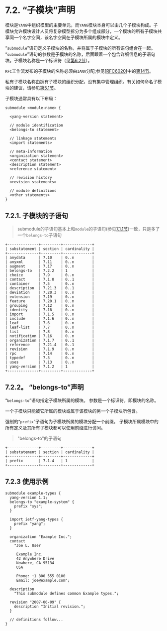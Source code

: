 # 7.2. “子模块”声明

模块是`YANG`中组织模型的主要单元，而`YANG`模块本身可以由几个子模块构成。子模块允许模块设计人员将复杂模型拆分为多个组成部分，一个模块的所有子模块共享同一个名字空间，该名字空间在子模块所属的模块中定义。

“`submodule`”语句定义子模块的名称，并将属于子模块的所有语句组合在一起。 “`submodule`”语句的参数是子模块的名称，后面跟着一个包含详细信息的子语句块。子模块名称是一个标识符（见[第6.2节](../section-6/6.2.md)）。

`RFC`工作流发布的子模块的名称必须由`IANA`分配;参见[[RFC6020](https://tools.ietf.org/html/rfc6020)]中的[第14节](https://tools.ietf.org/html/rfc6020#section-14)。

私有子模块名称由拥有子模块的组织分配，没有集中管理组织。有关如何命名子模块的建议，请参见[第5.1节](../section-5/5.1.md)。

子模块通常具有以下布局：

```YANG
submodule <module-name> {

  <yang-version statement>

  // module identification
  <belongs-to statement>

  // linkage statements
  <import statements>

  // meta-information
  <organization statement>
  <contact statement>
  <description statement>
  <reference statement>

  // revision history
  <revision statements>

  // module definitions
  <other statements>
}
```

## 7.2.1.  子模块的子语句

> submodule的子语句基本上和`module`的子语句(参见[7.1.1节](7.1.md#711-模块的子语句))一致，只是多了一个`belongs-to`子语句

```
+--------------+---------+-------------+
| substatement | section | cardinality |
+--------------+---------+-------------+
| anydata      | 7.10    | 0..n        |
| anyxml       | 7.11    | 0..n        |
| augment      | 7.17    | 0..n        |
| belongs-to   | 7.2.2   | 1           |
| choice       | 7.9     | 0..n        |
| contact      | 7.1.8   | 0..1        |
| container    | 7.5     | 0..n        |
| description  | 7.21.3  | 0..1        |
| deviation    | 7.20.3  | 0..n        |
| extension    | 7.19    | 0..n        |
| feature      | 7.20.1  | 0..n        |
| grouping     | 7.12    | 0..n        |
| identity     | 7.18    | 0..n        |
| import       | 7.1.5   | 0..n        |
| include      | 7.1.6   | 0..n        |
| leaf         | 7.6     | 0..n        |
| leaf-list    | 7.7     | 0..n        |
| list         | 7.8     | 0..n        |
| notification | 7.16    | 0..n        |
| organization | 7.1.7   | 0..1        |
| reference    | 7.21.4  | 0..1        |
| revision     | 7.1.9   | 0..n        |
| rpc          | 7.14    | 0..n        |
| typedef      | 7.3     | 0..n        |
| uses         | 7.13    | 0..n        |
| yang-version | 7.1.2   | 1           |
+--------------+---------+-------------+
```

## 7.2.2。 “belongs-to”声明

“`belongs-to`”语句指定子模块所属的模块。 参数是一个标识符，即模块的名称。

一个子模块只能被它所属的模块或属于该模块的另一个子模块所包含。

强制的“`prefix`”子语句为子模块所属的模块分配一个前缀。 子模块所属模块中的所有定义及其所有子模块都可以使用前缀进行访问。

> "belongs-to"的子语句

```
+--------------+---------+-------------+
| substatement | section | cardinality |
+--------------+---------+-------------+
| prefix       | 7.1.4   | 1           |
+--------------+---------+-------------+
```

## 7.2.3 使用示例

```YANG
submodule example-types {
  yang-version 1.1;
  belongs-to "example-system" {
    prefix "sys";
  }

  import ietf-yang-types {
    prefix "yang";
  }

  organization "Example Inc.";
  contact
    "Joe L. User

     Example Inc.
     42 Anywhere Drive
     Nowhere, CA 95134
     USA

     Phone: +1 800 555 0100
     Email: joe@example.com";

  description
    "This submodule defines common Example types.";

  revision "2007-06-09" {
    description "Initial revision.";
  }

  // definitions follow...
}
```
